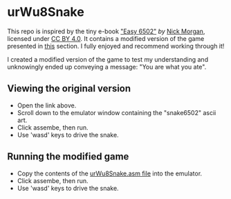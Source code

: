 # urWu8Snake
This repo is inspired by the tiny e-book ["Easy 6502"](https://skilldrick.github.io/easy6502/) <em>by</em> <a href="https://twitter.com/skilldrick">Nick Morgan</a>, licensed under <a href="https://creativecommons.org/licenses/by/4.0/">CC BY 4.0</a>. 
It contains a modified version of the game presented in [this](https://skilldrick.github.io/easy6502/#snake) section. 
I fully enjoyed and recommend working through it! 
        
I created a modified version of the game to test my understanding and unknowingly ended up conveying a message: "You are what you ate".

## Viewing the original version
- Open the link above. 
- Scroll down to the emulator window containing the "snake6502" ascii art.
- Click assembe, then run.
- Use 'wasd' keys to drive the snake.

## Running the modified game
- Copy the contents of the [urWu8Snake.asm file](https://github.com/FrancoisVanEeden/urWu8Snake/blob/master/urWu8Snake.asm) into the emulator.
- Click assembe, then run.
- Use 'wasd' keys to drive the snake.

